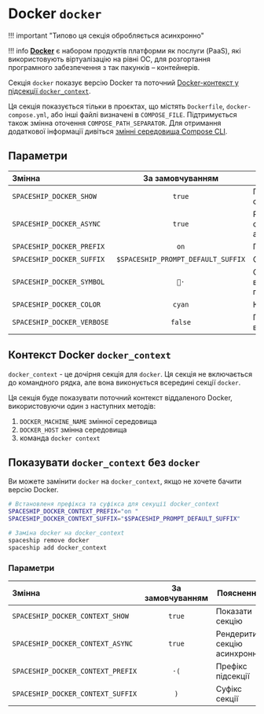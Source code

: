 # Docker `docker`

!!! important "Типово ця секція обробляється асинхронно"

!!! info
    [**Docker**](https://docker.com) є набором продуктів платформи як послуги (PaaS), які використовують віртуалізацію на рівні ОС, для розгортання програмного забезпечення з так пакунків – контейнерів.

Секція `docker` показує версію Docker та поточний [Docker-контекст у підсекції `docker_context`](#docker-context-docker_context).

Ця секція показується тільки в проєктах, що містять `Dockerfile`, `docker-compose.yml`, або інші файлі визначені в `COMPOSE_FILE`. Підтримується також змінна оточення `COMPOSE_PATH_SEPARATOR`. Для отримання додаткової інформації дивіться [змінні середовища Compose CLI](https://docs.docker.com/compose/reference/envvars/).

## Параметри

| Змінна                     |          За замовчуванням          | Пояснення                               |
|:-------------------------- |:----------------------------------:| --------------------------------------- |
| `SPACESHIP_DOCKER_SHOW`    |               `true`               | Показати секцію                         |
| `SPACESHIP_DOCKER_ASYNC`   |               `true`               | Рендерити секцію асинхронно             |
| `SPACESHIP_DOCKER_PREFIX`  |                `on`                | Префікс секції                          |
| `SPACESHIP_DOCKER_SUFFIX`  | `$SPACESHIP_PROMPT_DEFAULT_SUFFIX` | Суфікс секції                           |
| `SPACESHIP_DOCKER_SYMBOL`  |                `🐳·`                | Символ, що відображається перед секцією |
| `SPACESHIP_DOCKER_COLOR`   |               `cyan`               | Колір секції                            |
| `SPACESHIP_DOCKER_VERBOSE` |              `false`               | Показати повну версію Docker            |

## Контекст Docker `docker_context`

`docker_context` - це дочірня секція для `docker`. Ця секція не включається до командного рядка, але вона виконується всередині секції `docker`.

Ця секція буде показувати поточний контекст віддаленого Docker, використовуючи один з наступних методів:

1. `DOCKER_MACHINE_NAME` змінної середовища
2. `DOCKER_HOST` змінна середовища
3. команда `docker context`

## Показувати `docker_context` без `docker`

Ви можете замінити `docker` на `docker_context`, якщо не хочете бачити версію Docker.

```zsh title=".zshrc"
# Встановленя префікса та суфікса для секуції docker_context
SPACESHIP_DOCKER_CONTEXT_PREFIX="on "
SPACESHIP_DOCKER_CONTEXT_SUFFIX="$SPACESHIP_PROMPT_DEFAULT_SUFFIX"

# Заміна docker на docker_context
spaceship remove docker
spaceship add docker_context
```

### Параметри

| Змінна                            | За замовчуванням | Пояснення                   |
|:--------------------------------- |:----------------:| --------------------------- |
| `SPACESHIP_DOCKER_CONTEXT_SHOW`   |      `true`      | Показати секцію             |
| `SPACESHIP_DOCKER_CONTEXT_ASYNC`  |      `true`      | Рендерити секцію асинхронно |
| `SPACESHIP_DOCKER_CONTEXT_PREFIX` |       `·(`       | Префікс підсекції           |
| `SPACESHIP_DOCKER_CONTEXT_SUFFIX` |       `)`        | Суфікс секції               |
